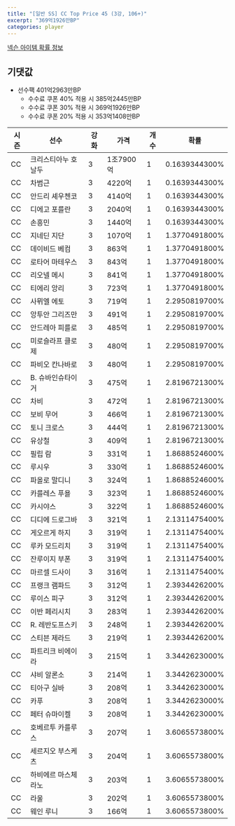 ```yaml
---
title: "[일반 SS] CC Top Price 45 (3강, 106+)"
excerpt: "369억1926만BP"
categories: player
---
```

[넥슨 아이템 확률 정보](http://iteminfo.nexon.com/probability/fo4?sn=7403)

## 기댓값
  - 선수팩 401억2963만BP
    - 수수료 쿠폰 40% 적용 시 385억2445만BP
    - 수수료 쿠폰 30% 적용 시 369억1926만BP
    - 수수료 쿠폰 20% 적용 시 353억1408만BP


|시즌|선수|강화|가격|개수|확률|
|---|---|---|---|---|---|
|CC|크리스티아누 호날두|3|1조7900억|1|0.1639344300%|
|CC|차범근|3|4220억|1|0.1639344300%|
|CC|안드리 셰우첸코|3|4140억|1|0.1639344300%|
|CC|디에고 포를란|3|2040억|1|0.1639344300%|
|CC|손흥민|3|1440억|1|0.1639344300%|
|CC|지네딘 지단|3|1070억|1|1.3770491800%|
|CC|데이비드 베컴|3|863억|1|1.3770491800%|
|CC|로타어 마테우스|3|843억|1|1.3770491800%|
|CC|리오넬 메시|3|841억|1|1.3770491800%|
|CC|티에리 앙리|3|723억|1|1.3770491800%|
|CC|사뮈엘 에토|3|719억|1|2.2950819700%|
|CC|앙투안 그리즈만|3|491억|1|2.2950819700%|
|CC|안드레아 피를로|3|485억|1|2.2950819700%|
|CC|미로슬라프 클로제|3|480억|1|2.2950819700%|
|CC|파비오 칸나바로|3|480억|1|2.2950819700%|
|CC|B. 슈바인슈타이거|3|475억|1|2.8196721300%|
|CC|차비|3|472억|1|2.8196721300%|
|CC|보비 무어|3|466억|1|2.8196721300%|
|CC|토니 크로스|3|444억|1|2.8196721300%|
|CC|유상철|3|409억|1|2.8196721300%|
|CC|필립 람|3|331억|1|1.8688524600%|
|CC|루시우|3|330억|1|1.8688524600%|
|CC|파올로 말디니|3|324억|1|1.8688524600%|
|CC|카를레스 푸욜|3|323억|1|1.8688524600%|
|CC|카시야스|3|322억|1|1.8688524600%|
|CC|디디에 드로그바|3|321억|1|2.1311475400%|
|CC|게오르게 하지|3|319억|1|2.1311475400%|
|CC|루카 모드리치|3|319억|1|2.1311475400%|
|CC|잔루이지 부폰|3|319억|1|2.1311475400%|
|CC|마르셀 드사이|3|316억|1|2.1311475400%|
|CC|프랭크 램파드|3|312억|1|2.3934426200%|
|CC|루이스 피구|3|312억|1|2.3934426200%|
|CC|이반 페리시치|3|283억|1|2.3934426200%|
|CC|R. 레반도프스키|3|248억|1|2.3934426200%|
|CC|스티븐 제라드|3|219억|1|2.3934426200%|
|CC|파트리크 비에이라|3|215억|1|3.3442623000%|
|CC|샤비 알론소|3|214억|1|3.3442623000%|
|CC|티아구 실바|3|208억|1|3.3442623000%|
|CC|카푸|3|208억|1|3.3442623000%|
|CC|페터 슈마이켈|3|208억|1|3.3442623000%|
|CC|호베르투 카를루스|3|207억|1|3.6065573800%|
|CC|세르지오 부스케츠|3|204억|1|3.6065573800%|
|CC|하비에르 마스체라노|3|203억|1|3.6065573800%|
|CC|라울|3|202억|1|3.6065573800%|
|CC|웨인 루니|3|166억|1|3.6065573800%|
